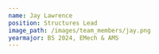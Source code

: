 ```yaml
---
name: Jay Lawrence
position: Structures Lead
image_path: /images/team_members/jay.png
yearmajor: BS 2024, EMech & AMS
---
```

